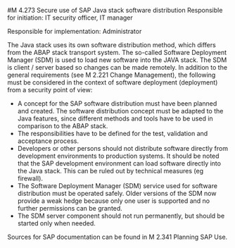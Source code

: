 #M 4.273 Secure use of SAP Java stack software distribution
Responsible for initiation: IT security officer, IT manager

Responsible for implementation: Administrator

The Java stack uses its own software distribution method, which differs from the ABAP stack transport system. The so-called Software Deployment Manager (SDM) is used to load new software into the JAVA stack. The SDM is client / server based so changes can be made remotely. In addition to the general requirements (see M 2.221 Change Management), the following must be considered in the context of software deployment (deployment) from a security point of view:

* A concept for the SAP software distribution must have been planned and created. The software distribution concept must be adapted to the Java features, since different methods and tools have to be used in comparison to the ABAP stack.
* The responsibilities have to be defined for the test, validation and acceptance process.
* Developers or other persons should not distribute software directly from development environments to production systems. It should be noted that the SAP development environment can load software directly into the Java stack. This can be ruled out by technical measures (eg firewall).
* The Software Deployment Manager (SDM) service used for software distribution must be operated safely. Older versions of the SDM now provide a weak hedge because only one user is supported and no further permissions can be granted.
* The SDM server component should not run permanently, but should be started only when needed.


Sources for SAP documentation can be found in M 2.341 Planning SAP Use.



